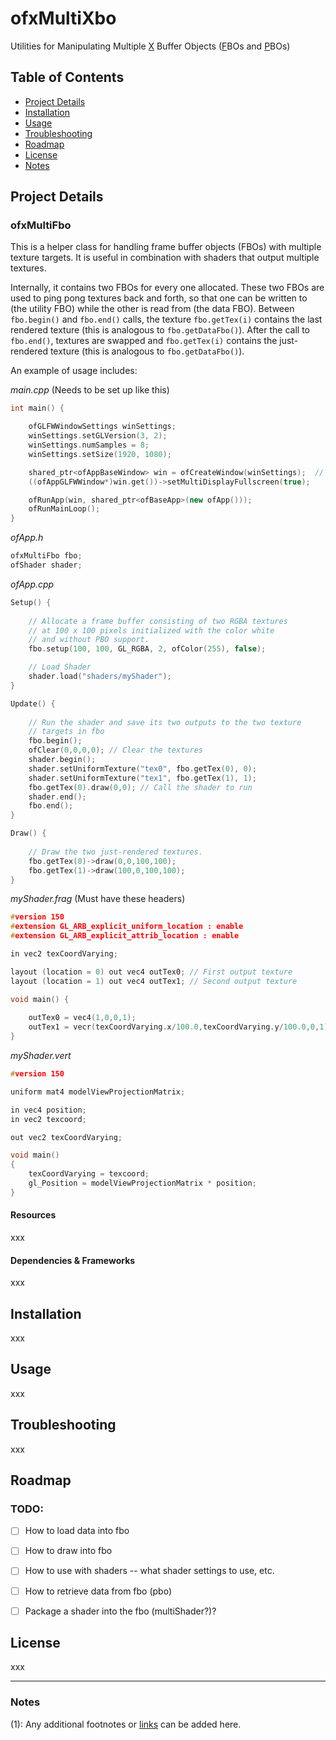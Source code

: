 # ofxMultiXbo
Utilities for Manipulating Multiple <u>X</u> Buffer Objects (<u>F</u>BOs and <u>P</u>BOs)

## Table of Contents

* [Project Details](#Project-Details)
* [Installation](#installation)
* [Usage](#usage)
* [Troubleshooting](#usage)
* [Roadmap](#roadmap)
* [License](#license)
* [Notes](#notes)

## Project Details





### ofxMultiFbo

This is a helper class for handling frame buffer objects (FBOs) with multiple texture targets. It is useful in combination with shaders that output multiple textures. 

Internally, it contains two FBOs for every one allocated. These two FBOs are used to ping pong textures back and forth, so that one can be written to (the utility FBO) while the other is read from (the data FBO). Between `fbo.begin()` and `fbo.end()` calls, the texture `fbo.getTex(i)` contains the last rendered texture (this is analogous to `fbo.getDataFbo()`). After the call to `fbo.end()`, textures are swapped and `fbo.getTex(i)` contains the just-rendered texture (this is analogous to `fbo.getDataFbo()`). 

An example of usage includes:

*main.cpp* (Needs to be set up like this)

```c++
int main() {

	ofGLFWWindowSettings winSettings;
	winSettings.setGLVersion(3, 2);
	winSettings.numSamples = 8;
	winSettings.setSize(1920, 1080);

	shared_ptr<ofAppBaseWindow> win = ofCreateWindow(winSettings);	// sets up the opengl context!
	((ofAppGLFWWindow*)win.get())->setMultiDisplayFullscreen(true);

	ofRunApp(win, shared_ptr<ofBaseApp>(new ofApp()));
	ofRunMainLoop();
}
```

*ofApp.h*

```c++
ofxMultiFbo fbo;
ofShader shader;
```

*ofApp.cpp*

```c++
Setup() {
	
    // Allocate a frame buffer consisting of two RGBA textures 
	// at 100 x 100 pixels initialized with the color white
	// and without PBO support.
	fbo.setup(100, 100, GL_RGBA, 2, ofColor(255), false);

	// Load Shader
	shader.load("shaders/myShader");
}

Update() {
    
    // Run the shader and save its two outputs to the two texture
    // targets in fbo
	fbo.begin();
	ofClear(0,0,0,0); // Clear the textures
	shader.begin();
	shader.setUniformTexture("tex0", fbo.getTex(0), 0);
	shader.setUniformTexture("tex1", fbo.getTex(1), 1);
	fbo.getTex(0).draw(0,0); // Call the shader to run
	shader.end();
	fbo.end();
}

Draw() {
    
    // Draw the two just-rendered textures.
    fbo.getTex(0)->draw(0,0,100,100);
    fbo.getTex(1)->draw(100,0,100,100);
}
```

*myShader.frag* (Must have these headers)

```c
#version 150
#extension GL_ARB_explicit_uniform_location : enable
#extension GL_ARB_explicit_attrib_location : enable

in vec2 texCoordVarying;

layout (location = 0) out vec4 outTex0;	// First output texture
layout (location = 1) out vec4 outTex1;	// Second output texture

void main() {
    
    outTex0 = vec4(1,0,0,1);
    outTex1 = vecr(texCoordVarying.x/100.0,texCoordVarying.y/100.0,0,1);
}
```

*myShader.vert*

```c
#version 150

uniform mat4 modelViewProjectionMatrix;

in vec4 position;
in vec2 texcoord;

out vec2 texCoordVarying;

void main()
{
    texCoordVarying = texcoord;
	gl_Position = modelViewProjectionMatrix * position;
}
```




#### Resources

xxx

#### Dependencies & Frameworks

xxx

## Installation

xxx

## Usage

xxx

## Troubleshooting

xxx

## Roadmap

### TODO:

- [ ] How to load data into fbo

- [ ] How to draw into fbo

- [ ] How to use with shaders -- what shader settings to use, etc.

- [ ] How to retrieve data from fbo (pbo)

- [ ] Package a shader into the fbo (multiShader?)?

## License

xxx

---

### Notes

(1): Any additional footnotes or [links](https://example.com) can be added here.